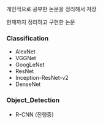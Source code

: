 개인적으로 공부한 논문을 정리해서 저장

현재까지 정리하고 구현한 논문

### Classification
- AlexNet
- VGGNet
- GoogLeNet
- ResNet
- Inception-ResNet-v2
- DenseNet

### Object_Detection
- R-CNN (진행중)
